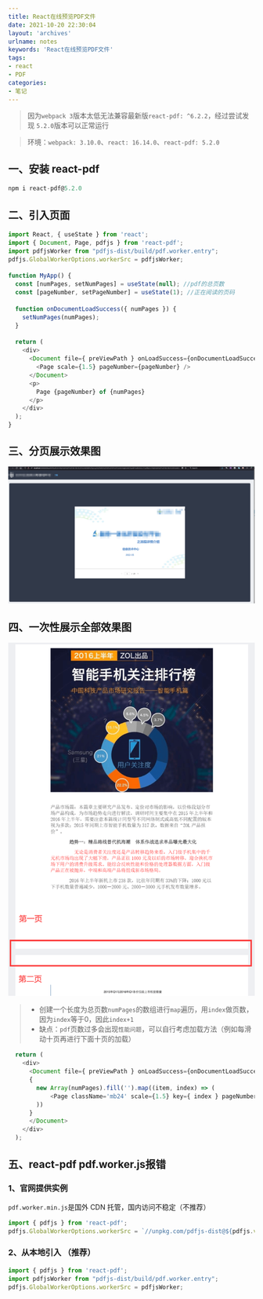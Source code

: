 ```yaml
---
title: React在线预览PDF文件
date: 2021-10-20 22:30:04
layout: 'archives'
urlname: notes
keywords: 'React在线预览PDF文件'
tags: 
- react
- PDF
categories: 
- 笔记
---
```


>因为`webpack 3`版本太低无法兼容最新版`react-pdf: ^6.2.2`，经过尝试发现 `5.2.0`版本可以正常运行

>环境：`webpack: 3.10.0`、`react: 16.14.0`、`react-pdf: 5.2.0`
## 一、安装 react-pdf
```javascript
npm i react-pdf@5.2.0
```
## 二、引入页面
```javascript
import React, { useState } from 'react';
import { Document, Page, pdfjs } from 'react-pdf';
import pdfjsWorker from "pdfjs-dist/build/pdf.worker.entry";
pdfjs.GlobalWorkerOptions.workerSrc = pdfjsWorker;

function MyApp() {
  const [numPages, setNumPages] = useState(null); //pdf的总页数
  const [pageNumber, setPageNumber] = useState(1); //正在阅读的页码

  function onDocumentLoadSuccess({ numPages }) {
    setNumPages(numPages);
  }

  return (
    <div>
      <Document file={ preViewPath } onLoadSuccess={onDocumentLoadSuccess} error='加载预览文件失败' loading='加载中，请稍候...'>
        <Page scale={1.5} pageNumber={pageNumber} />
      </Document>
      <p>
        Page {pageNumber} of {numPages}
      </p>
    </div>
  );
}
```
## 三、分页展示效果图
![](no-018/1.png)
## 四、一次性展示全部效果图
![](no-018/2.png)
>- 创建一个长度为总页数`numPages`的数组进行`map`遍历，用`index`做页数，因为`index`等于0，因此`index+1`
>- 缺点：`pdf`页数过多会出现`性能问题`，可以自行考虑加载方法（例如每滑动十页再进行下面十页的加载）
```javascript
  return (
    <div>
      <Document file={ preViewPath } onLoadSuccess={onDocumentLoadSuccess} error='加载预览文件失败' loading='加载中，请稍候...'>
	  { 
		new Array(numPages).fill('').map((item, index) => (
			<Page className='mb24' scale={1.5} key={ index } pageNumber={ index + 1 } /> 
		)) 
	  } 
      </Document>
    </div>
  );
```
## 五、react-pdf pdf.worker.js报错
### 1、官网提供实例
`pdf.worker.min.js`是国外 CDN 托管，国内访问不稳定（不推荐）
```javascript
import { pdfjs } from 'react-pdf';
pdfjs.GlobalWorkerOptions.workerSrc = `//unpkg.com/pdfjs-dist@${pdfjs.version}/build/pdf.worker.min.js`;
```
### 2、从本地引入 （推荐）
```javascript
import { pdfjs } from 'react-pdf';
import pdfjsWorker from "pdfjs-dist/build/pdf.worker.entry";
pdfjs.GlobalWorkerOptions.workerSrc = pdfjsWorker;
```
